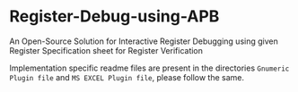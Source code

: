 # Register-Debug-using-APB
An Open-Source Solution for Interactive Register Debugging using given Register Specification sheet for Register Verification <br>

Implementation specific readme files are  present in the directories `Gnumeric Plugin file` and `MS EXCEL Plugin file`, please follow the same.
